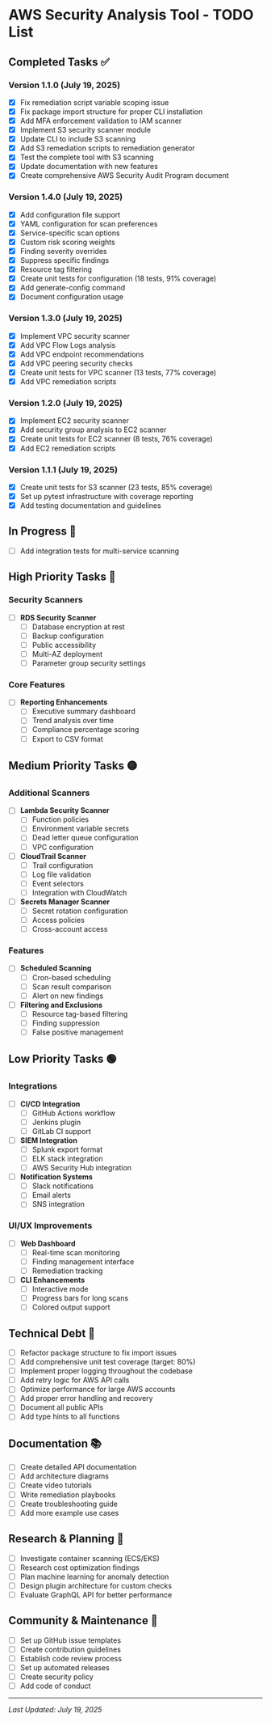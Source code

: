 # AWS Security Analysis Tool - TODO List

## Completed Tasks ✅

### Version 1.1.0 (July 19, 2025)
- [x] Fix remediation script variable scoping issue
- [x] Fix package import structure for proper CLI installation
- [x] Add MFA enforcement validation to IAM scanner
- [x] Implement S3 security scanner module
- [x] Update CLI to include S3 scanning
- [x] Add S3 remediation scripts to remediation generator
- [x] Test the complete tool with S3 scanning
- [x] Update documentation with new features
- [x] Create comprehensive AWS Security Audit Program document

### Version 1.4.0 (July 19, 2025)
- [x] Add configuration file support
- [x] YAML configuration for scan preferences
- [x] Service-specific scan options
- [x] Custom risk scoring weights
- [x] Finding severity overrides
- [x] Suppress specific findings
- [x] Resource tag filtering
- [x] Create unit tests for configuration (18 tests, 91% coverage)
- [x] Add generate-config command
- [x] Document configuration usage

### Version 1.3.0 (July 19, 2025)
- [x] Implement VPC security scanner
- [x] Add VPC Flow Logs analysis
- [x] Add VPC endpoint recommendations
- [x] Add VPC peering security checks
- [x] Create unit tests for VPC scanner (13 tests, 77% coverage)
- [x] Add VPC remediation scripts

### Version 1.2.0 (July 19, 2025)
- [x] Implement EC2 security scanner
- [x] Add security group analysis to EC2 scanner
- [x] Create unit tests for EC2 scanner (8 tests, 76% coverage)
- [x] Add EC2 remediation scripts

### Version 1.1.1 (July 19, 2025)
- [x] Create unit tests for S3 scanner (23 tests, 85% coverage)
- [x] Set up pytest infrastructure with coverage reporting
- [x] Add testing documentation and guidelines

## In Progress 🚧
- [ ] Add integration tests for multi-service scanning

## High Priority Tasks 🔴

### Security Scanners


- [ ] **RDS Security Scanner**
  - [ ] Database encryption at rest
  - [ ] Backup configuration
  - [ ] Public accessibility
  - [ ] Multi-AZ deployment
  - [ ] Parameter group security settings

### Core Features

- [ ] **Reporting Enhancements**
  - [ ] Executive summary dashboard
  - [ ] Trend analysis over time
  - [ ] Compliance percentage scoring
  - [ ] Export to CSV format

## Medium Priority Tasks 🟡

### Additional Scanners
- [ ] **Lambda Security Scanner**
  - [ ] Function policies
  - [ ] Environment variable secrets
  - [ ] Dead letter queue configuration
  - [ ] VPC configuration

- [ ] **CloudTrail Scanner**
  - [ ] Trail configuration
  - [ ] Log file validation
  - [ ] Event selectors
  - [ ] Integration with CloudWatch

- [ ] **Secrets Manager Scanner**
  - [ ] Secret rotation configuration
  - [ ] Access policies
  - [ ] Cross-account access

### Features
- [ ] **Scheduled Scanning**
  - [ ] Cron-based scheduling
  - [ ] Scan result comparison
  - [ ] Alert on new findings

- [ ] **Filtering and Exclusions**
  - [ ] Resource tag-based filtering
  - [ ] Finding suppression
  - [ ] False positive management

## Low Priority Tasks 🟢

### Integrations
- [ ] **CI/CD Integration**
  - [ ] GitHub Actions workflow
  - [ ] Jenkins plugin
  - [ ] GitLab CI support

- [ ] **SIEM Integration**
  - [ ] Splunk export format
  - [ ] ELK stack integration
  - [ ] AWS Security Hub integration

- [ ] **Notification Systems**
  - [ ] Slack notifications
  - [ ] Email alerts
  - [ ] SNS integration

### UI/UX Improvements
- [ ] **Web Dashboard**
  - [ ] Real-time scan monitoring
  - [ ] Finding management interface
  - [ ] Remediation tracking

- [ ] **CLI Enhancements**
  - [ ] Interactive mode
  - [ ] Progress bars for long scans
  - [ ] Colored output support

## Technical Debt 🔧

- [ ] Refactor package structure to fix import issues
- [ ] Add comprehensive unit test coverage (target: 80%)
- [ ] Implement proper logging throughout the codebase
- [ ] Add retry logic for AWS API calls
- [ ] Optimize performance for large AWS accounts
- [ ] Add proper error handling and recovery
- [ ] Document all public APIs
- [ ] Add type hints to all functions

## Documentation 📚

- [ ] Create detailed API documentation
- [ ] Add architecture diagrams
- [ ] Create video tutorials
- [ ] Write remediation playbooks
- [ ] Create troubleshooting guide
- [ ] Add more example use cases

## Research & Planning 🔬

- [ ] Investigate container scanning (ECS/EKS)
- [ ] Research cost optimization findings
- [ ] Plan machine learning for anomaly detection
- [ ] Design plugin architecture for custom checks
- [ ] Evaluate GraphQL API for better performance

## Community & Maintenance 🤝

- [ ] Set up GitHub issue templates
- [ ] Create contribution guidelines
- [ ] Establish code review process
- [ ] Set up automated releases
- [ ] Create security policy
- [ ] Add code of conduct

---

*Last Updated: July 19, 2025*